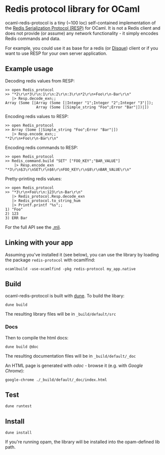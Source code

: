 # Redis protocol library for OCaml

ocaml-redis-protocol is a tiny (~100 loc) self-contained implementation of the [Redis Serialization Protocol (RESP)](http://redis.io/topics/protocol) for OCaml. It is not a Redis client and does not provide (or assume) any network functionality - it simply encodes Redis commands and data.

For example, you could use it as base for a redis (or [Disque](https://github.com/antirez/disque)) client or if you want to use RESP for your own server application.

## Example usage

Decoding redis values from RESP:

    >> open Redis_protocol
    >> "*2\r\n*3\r\n:1\r\n:2\r\n:3\r\n*2\r\n+Foo\r\n-Bar\r\n"
       |> Resp.decode_exn;;
    Array (Some [|Array (Some [|Integer "1";Integer "2";Integer "3"|]);
                  Array (Some [|Simple_string "Foo";Error "Bar"|])|])

Encoding redis values to RESP:

    >> open Redis_protocol
    >> Array (Some [|Simple_string "Foo";Error "Bar"|])
       |> Resp.encode_exn;;
    "*2\r\n+Foo\r\n-Bar\r\n"

Encoding redis commands to RESP:

    >> open Redis_protocol
    >> Redis_command.build "SET" ["FOO_KEY";"BAR_VALUE"]
        |> Resp.encode_exn
    "*3\r\n$3\r\nSET\r\n$6\r\nFOO_KEY\r\n$8\r\nBAR_VALUE\r\n"

Pretty-printing redis values:

    >> open Redis_protocol
    >> "*3\r\n+Foo\r\n:123\r\n-Bar\r\n"
       |> Redis_protocol.Resp.decode_exn
       |> Redis_protocol.to_string_hum
       |> Printf.printf "%s";;
    1) "Foo"
    2) 123
    3) ERR Bar

For the full API see the [.mli](https://github.com/sgreben/ocaml-redis-protocol/blob/master/src/redis_protocol.mli).

## Linking with your app

Assuming you've installed it (see below), you can use the library by loading the package `redis-protocol` with ocamlfind:

    ocamlbuild -use-ocamlfind -pkg redis-protocol my_app.native

## Build

ocaml-redis-protocol is built with [dune](https://github.com/ocaml/dune). To build the libary:

    dune build

The resulting library files will be in `_build/default/src`

### Docs

Then to compile the html docs:

    dune build @doc

The resulting documentation files will be in `_build/default/_doc`

An HTML page is generated with _odoc_ - browse it (e.g. with _Google Chrome_):

    google-chrome ./_build/default/_doc/index.html

## Test

    dune runtest

## Install

    dune install

If you're running opam, the library will be installed into the opam-defined lib path.

